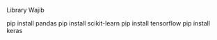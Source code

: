 Library Wajib

pip install pandas
pip install scikit-learn
pip install tensorflow
pip install keras


